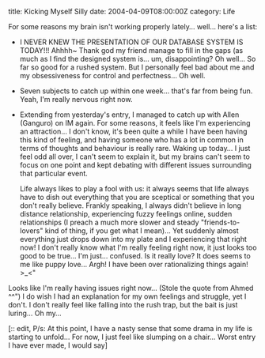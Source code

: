 title: Kicking Myself Silly
date: 2004-04-09T08:00:00Z
category: Life

For some reasons my brain isn't working properly lately… well… here's a list:

- I NEVER KNEW THE PRESENTATION OF OUR DATABASE SYSTEM IS TODAY!!! Ahhhh~ Thank god my friend manage to fill in the gaps (as much as I find the designed system is… um, disappointing? Oh well… So far so good for a rushed system. But I personally feel bad about me and my obsessiveness for control and perfectness… Oh well.
- Seven subjects to catch up within one week… that's far from being fun. Yeah, I'm really nervous right now.
- Extending from yesterday's entry, I managed to catch up with Allen (Ganguro) on IM again. For some reasons, it feels like I'm experiencing an attraction… I don't know, it's been quite a while I have been having this kind of feeling, and having someone who has a lot in common in terms of thoughts and behaviour is really rare. Waking up today… I just feel odd all over, I can't seem to explain it, but my brains can't seem to focus on one point and kept debating with different issues surrounding that particular event.

    Life always likes to play a fool with us: it always seems that life always have to dish out everything that you are sceptical or something that you don't really believe. Frankly speaking, I always didn't believe in long distance relationship, experiencing fuzzy feelings online, sudden relationships (I preach a much more slower and steady "friends-to-lovers" kind of thing, if you get what I mean)… Yet suddenly almost everything just drops down into my plate and I experiencing that right now! I don't really know what I'm really feeling right now, it just looks too good to be true… I'm just… confused. Is it really love? It does seems to me like puppy love… Argh! I have been over rationalizing things again! >\_<"

Looks like I'm really having issues right now… (Stole the quote from Ahmed ^^") I do wish I had an explanation for my own feelings and struggle, yet I don't. I don't really feel like falling into the rush trap, but the bait is just luring… Oh my…

[:: edit, P/s: At this point, I have a nasty sense that some drama in my life is starting to unfold… For now, I just feel like slumping on a chair… Worst entry I have ever made, I would say]
